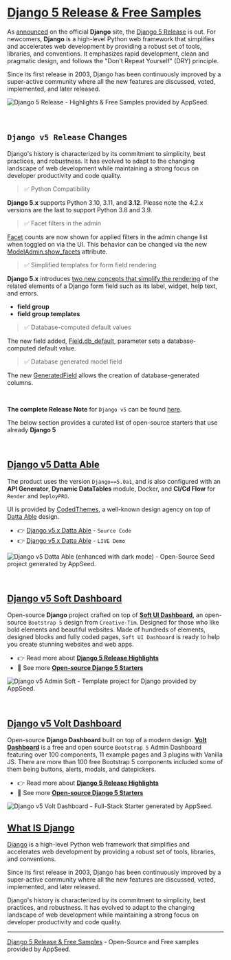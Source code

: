 # [Django 5 Release & Free Samples](https://blog.appseed.us/django-5-release-summary-and-sample/)

As [announced](https://www.djangoproject.com/weblog/2023/sep/18/django-50-alpha-1-released) on the official **Django** site, the [Django 5 Release](https://blog.appseed.us/django-5-release-summary-and-sample/) is out. For newcomers, **Django** is a high-level Python web framework that simplifies and accelerates web development by providing a robust set of tools, libraries, and conventions. It emphasizes rapid development, clean and pragmatic design, and follows the "Don't Repeat Yourself" (DRY) principle.

Since its first release in 2003, Django has been continuously improved by a super-active community where all the new features are discussed, voted, implemented, and later released.

![Django 5 Release - Highlights & Free Samples provided by AppSeed.](https://github.com/app-generator/django-5-release-free-samples/assets/51070104/a51c4739-a0e0-4c23-9312-d41e764bf43b)

<br />

## `Django v5 Release` Changes  

Django's history is characterized by its commitment to simplicity, best practices, and robustness. It has evolved to adapt to the changing landscape of web development while maintaining a strong focus on developer productivity and code quality.

> ✅ Python Compatibility  

**Django 5.x** supports Python 3.10, 3.11, and **3.12**. Please note the 4.2.x versions are the last to support Python 3.8 and 3.9.

> ✅ Facet filters in the admin

[Facet](https://docs.djangoproject.com/en/dev/ref/contrib/admin/filters/?ref=blog.appseed.us#facet-filters) counts are now shown for applied filters in the admin change list when toggled on via the UI. This behavior can be changed via the new [ModelAdmin.show_facets](https://docs.djangoproject.com/en/dev/ref/contrib/admin/?ref=blog.appseed.us#django.contrib.admin.ModelAdmin.show_facets) attribute.

> ✅ Simplified templates for form field rendering

**Django 5.x** introduces [two new concepts that simplify the rendering](https://docs.djangoproject.com/en/dev/topics/forms/?ref=blog.appseed.us#reusable-field-group-templates) of the related elements of a Django form field such as its label, widget, help text, and errors.  

- **field group**
- **field group templates**

> ✅ Database-computed default values

The new field added, [Field.db_default](https://docs.djangoproject.com/en/dev/ref/models/fields/?ref=blog.appseed.us#django.db.models.Field.db_default), parameter sets a database-computed default value.  

> ✅ Database generated model field

The new [GeneratedField](https://docs.djangoproject.com/en/dev/ref/models/fields/?ref=blog.appseed.us#django.db.models.GeneratedField) allows the creation of database-generated columns. 

<br />

**The complete Release Note** for `Django v5` can be found [here](https://www.djangoproject.com/weblog/2023/sep/18/django-50-alpha-1-released/). 

The below section provides a curated list of open-source starters that use already **Django 5**

<br />

## [Django v5 Datta Able](https://github.com/app-generator/django-v5-datta-able) 

The product uses the version `Django==5.0a1`, and is also configured with an **API Generator**, **Dynamic DataTables** module, Docker, and **CI/Cd Flow** for `Render` and `DeployPRO`.  

UI is provided by [CodedThemes](https://codedthemes.com/?ref=appseed), a well-known design agency on top of [Datta Able](https://appseed.us/product/datta-able/django/) design. 

- 👉 [Django v5.x Datta Able](https://github.com/app-generator/django-v5-datta-able) - `Source Code`
- 👉 [Django v5.x Datta Able](https://django-v5-datta.onrender.com/) - `LIVE Demo`

![Django v5 Datta Able (enhanced with dark mode) - Open-Source Seed project generated by AppSeed.](https://user-images.githubusercontent.com/51070104/176118649-7233ffbc-6118-4f56-8cda-baa81d256877.png)

<br /> 

## [Django v5 Soft Dashboard](https://github.com/app-generator/django-v5-soft-dashboard)

Open-source **Django** project crafted on top of **[Soft UI Dashboard](https://appseed.us/product/soft-ui-dashboard/django/)**, an open-source `Bootstrap 5` design from `Creative-Tim`.
Designed for those who like bold elements and beautiful websites. Made of hundreds of elements, designed blocks and fully coded pages, `Soft UI Dashboard` is ready to help you create stunning websites and web apps.

- 👉 Read more about **[Django 5 Release Highlights](https://blog.appseed.us/django-5-release-summary-and-sample/)**
- 🚀 See more **[Open-source Django 5 Starters](https://github.com/app-generator/django-5-release-free-samples)**

![Django v5 Admin Soft - Template project for Django provided by AppSeed.](https://user-images.githubusercontent.com/51070104/215729207-5cce250e-54da-4712-89a9-c1fd6b0a149e.png)

<br /> 

## [Django v5 Volt Dashboard](https://github.com/app-generator/django-v5-volt-dashboard)

Open-source **Django Dashboard** built on top of a modern design. **[Volt Dashboard](https://appseed.us/product/volt-dashboard/django/)** is a free and open source `Bootstrap 5` Admin Dashboard featuring over 100 components, 11 example pages and 3 plugins with Vanilla JS. There are more than 100 free Bootstrap 5 components included some of them being buttons, alerts, modals, and datepickers.

- 👉 Read more about **[Django 5 Release Highlights](https://blog.appseed.us/django-5-release-summary-and-sample/)**
- 🚀 See more **[Open-source Django 5 Starters](https://github.com/app-generator/django-5-release-free-samples)**

![Django v5 Volt Dashboard - Full-Stack Starter generated by AppSeed.](https://user-images.githubusercontent.com/51070104/168843604-b026fd94-5969-4be7-81ac-5887cf0958e5.png)

## [What IS Django](https://docs.appseed.us/content/what-is/django/)

[Django](https://www.djangoproject.com/) is a high-level Python web framework that simplifies and accelerates web development by providing a robust set of tools, libraries, and conventions. 

Since its first release in 2003, Django has been continuously improved by a super-active community where all the new features are discussed, voted, implemented, and later released.

Django's history is characterized by its commitment to simplicity, best practices, and robustness. It has evolved to adapt to the changing landscape of web development while maintaining a strong focus on developer productivity and code quality.

--- 
[Django 5 Release & Free Samples](https://blog.appseed.us/django-5-release-summary-and-sample/) - Open-Source and Free samples provided by AppSeed. 


  
